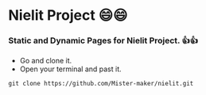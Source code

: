 # Nielit Project :smile::smile:
### Static and Dynamic Pages for Nielit  Project. :thumbsup::thumbsup:

* Go and clone it. 
* Open your terminal and past it.

``` 
git clone https://github.com/Mister-maker/nielit.git 

```
